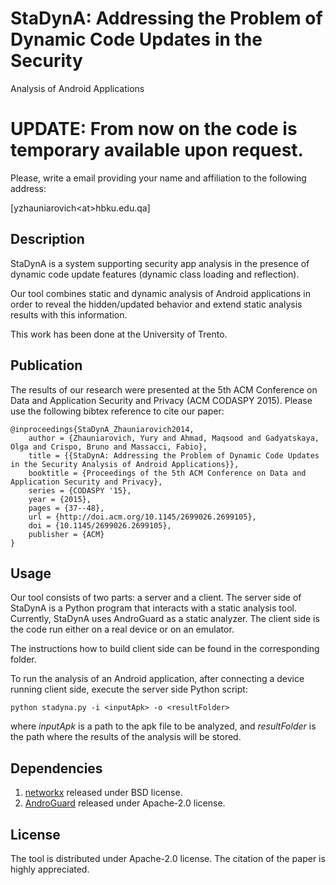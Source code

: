 # StaDynA: Addressing the Problem of Dynamic Code Updates in the Security 
Analysis of Android Applications

# UPDATE: From now on the code is temporary available upon request.
Please, write a email providing your name and affiliation to the following 
address:

[yzhauniarovich&lt;at&gt;hbku.edu.qa]


## Description
StaDynA is a system supporting security app analysis in the presence of dynamic
code update features (dynamic class loading and reflection).

Our tool combines static and dynamic analysis of Android applications in order
to reveal the hidden/updated behavior and extend static analysis results with
this information.

This work has been done at the University of Trento.




## Publication
The results of our research were presented at the 5th ACM Conference on Data 
and Application Security and Privacy (ACM CODASPY 2015). Please use the 
following bibtex reference to cite our paper:

```
@inproceedings{StaDynA_Zhauniarovich2014,
    author = {Zhauniarovich, Yury and Ahmad, Maqsood and Gadyatskaya, Olga and Crispo, Bruno and Massacci, Fabio},
    title = {{StaDynA: Addressing the Problem of Dynamic Code Updates in the Security Analysis of Android Applications}},
    booktitle = {Proceedings of the 5th ACM Conference on Data and Application Security and Privacy},
    series = {CODASPY '15},
    year = {2015},
    pages = {37--48},
    url = {http://doi.acm.org/10.1145/2699026.2699105},
    doi = {10.1145/2699026.2699105},
    publisher = {ACM}
}
``` 


## Usage
Our tool consists of two parts: a server and a client. The server side of
StaDynA is a Python program that interacts with a static analysis tool. 
Currently, StaDynA uses AndroGuard as a static analyzer. The client side is the
code run either on a real device or on an emulator.

The instructions how to build client side can be found in the corresponding 
folder.

To run the analysis of an Android application, after connecting a device running
client side, execute the server side Python script:

```
python stadyna.py -i <inputApk> -o <resultFolder>
```

where *inputApk* is a path to the apk file to be analyzed, and *resultFolder* is
the path where the results of the analysis will be stored.


## Dependencies
1. [networkx](https://networkx.github.io/) released under BSD license.
2. [AndroGuard](https://code.google.com/p/androguard/) released under Apache-2.0
license.


 
## License
The tool is distributed under Apache-2.0 license. The citation of the paper is 
highly appreciated.
